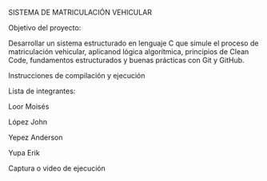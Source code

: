 SISTEMA DE MATRICULACIÓN VEHICULAR

Objetivo del proyecto:

Desarrollar un sistema estructurado en lenguaje C que simule el proceso de matriculación
vehicular, aplicanod lógica algorítmica, principios de Clean Code, fundamentos estructurados y buenas prácticas con Git y GitHub.

Instrucciones de compilación y ejecución

Lista de integrantes:	

Loor Moisés        

López John

Yepez Anderson

Yupa Erik

Captura o video de ejecución
